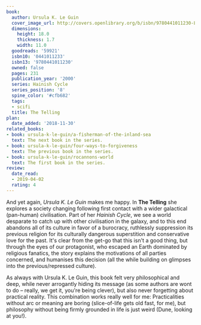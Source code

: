 ```yaml
---
book:
  author: Ursula K. Le Guin
  cover_image_url: http://covers.openlibrary.org/b/isbn/9780441011230-L.jpg
  dimensions:
    height: 18.0
    thickness: 1.7
    width: 11.0
  goodreads: '59921'
  isbn10: '0441011233'
  isbn13: '9780441011230'
  owned: false
  pages: 231
  publication_year: '2000'
  series: Hainish Cycle
  series_position: '8'
  spine_color: '#cfb682'
  tags:
  - scifi
  title: The Telling
plan:
  date_added: '2018-11-30'
related_books:
- book: ursula-k-le-guin/a-fisherman-of-the-inland-sea
  text: The next book in the series.
- book: ursula-k-le-guin/four-ways-to-forgiveness
  text: The previous book in the series.
- book: ursula-k-le-guin/rocannons-world
  text: The first book in the series.
review:
  date_read:
  - 2019-04-02
  rating: 4
---
```


And yet again, *Ursula K. Le Guin* makes me happy. In **The Telling** she explores a society changing following first
contact with a wider galactical (pan-human) civilisation. Part of her *Hainish Cycle*, we see a world desparate to catch
up with other civilisation in the galaxy, and to this end abandons all of its culture in favor of a burocracy,
ruthlessly suppression its previous religion for its culturally dangerous superstition and conservative love for the
past. It's clear from the get-go that this isn't a good thing, but through the eyes of our protagonist, who escaped an
Earth dominated by religious fanatics, the story explains the motivations of all parties concerned, and humanises this
decision (all the while building on glimpses into the previous/repressed culture).

As always with Ursula K. Le Guin, this book felt very philosophical and deep, while never arrogantly hiding its message
(as some authors are wont to do – really, we get it, you're being clever), but also never forgetting about practical
reality. This combination works really well for me: Practicalities without arc or meaning are boring (slice-of-life gets
old fast, for me), but philosophy without being firmly grounded in life is just weird (Dune, looking at you!).
